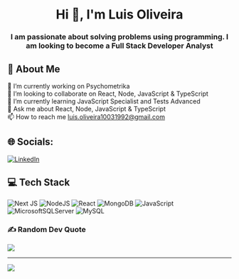 <h1 align="center">Hi 👋, I'm Luis Oliveira</h1>
<h3 align="center">I am passionate about solving problems using programming. I am looking to become a Full Stack Developer Analyst</h3>

## 💫 About Me
🔭 I’m currently working on Psychometrika<br>👯 I’m looking to collaborate on React, Node, JavaScript & TypeScript<br>🌱 I’m currently learning JavaScript Specialist and Tests Advanced<br>💬 Ask me about React, Node, JavaScript & TypeScript<br>📫 How to reach me luis.oliveira10031992@gmail.com


## 🌐 Socials:
[![LinkedIn](https://img.shields.io/badge/LinkedIn-%230077B5.svg?logo=linkedin&logoColor=white)](https://linkedin.com/in/laco3/) 

## 💻 Tech Stack
![Next JS](https://img.shields.io/badge/Next-black?style=for-the-badge&logo=next.js&logoColor=white) ![NodeJS](https://img.shields.io/badge/node.js-6DA55F?style=for-the-badge&logo=node.js&logoColor=white) ![React](https://img.shields.io/badge/react-%2320232a.svg?style=for-the-badge&logo=react&logoColor=%2361DAFB) ![MongoDB](https://img.shields.io/badge/MongoDB-%234ea94b.svg?style=for-the-badge&logo=mongodb&logoColor=white) ![JavaScript](https://img.shields.io/badge/javascript-%23323330.svg?style=for-the-badge&logo=javascript&logoColor=%23F7DF1E) ![MicrosoftSQLServer](https://img.shields.io/badge/Microsoft%20SQL%20Server-CC2927?style=for-the-badge&logo=microsoft%20sql%20server&logoColor=white) ![MySQL](https://img.shields.io/badge/mysql-%2300000f.svg?style=for-the-badge&logo=mysql&logoColor=white)

### ✍️ Random Dev Quote
![](https://quotes-github-readme.vercel.app/api?type=horizontal&theme=radical)

---
[![](https://visitcount.itsvg.in/api?id=luisoliveira1003&icon=7&color=0)](https://visitcount.itsvg.in)
